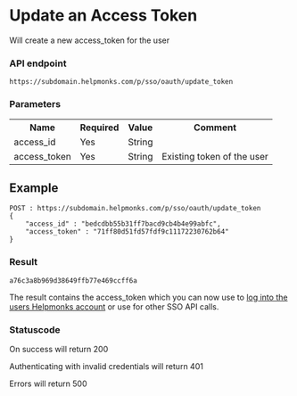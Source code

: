 # Update an Access Token

Will create a new access_token for the user

### API endpoint

```
https://subdomain.helpmonks.com/p/sso/oauth/update_token
```

### Parameters

<table>
    <tr>
        <th>Name</th>
        <th>Required</th>
        <th>Value</th>
        <th>Comment</th>
    </tr>
    <tr>
        <td>access_id</td>
        <td>Yes</td>
        <td>String</td>
        <td></td>
    </tr>
    <tr>
        <td>access_token</td>
        <td>Yes</td>
        <td>String</td>
        <td>Existing token of the user</td>
    </tr>
</table>

## Example

```
POST : https://subdomain.helpmonks.com/p/sso/oauth/update_token
{
    "access_id" : "bedcdbb55b31ff7bacd9cb4b4e99abfc",
    "access_token" : "71ff80d51fd57fdf9c11172230762b64"
}
```

### Result

```
a76c3a8b969d38649ffb77e469ccff6a
```

The result contains the access_token which you can now use to [log into the users Helpmonks account](/sso/login/) or use for other SSO API calls.

### Statuscode

On success will return 200

Authenticating with invalid credentials will return 401

Errors will return 500